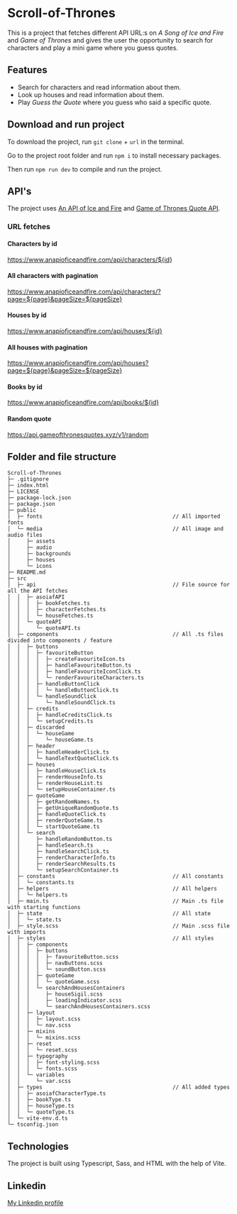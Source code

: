 # Scroll-of-Thrones

This is a project that fetches different API URL:s on _A Song of Ice and Fire_ and _Game of Thrones_ and gives the user the opportunity to search for characters and play a mini game where you guess quotes.

## Features

- Search for characters and read information about them.
- Look up houses and read information about them.
- Play _Guess the Quote_ where you guess who said a specific quote.

## Download and run project

To download the project, run `git clone` + `url` in the terminal.

Go to the project root folder and run `npm i` to install necessary packages.

Then run `npm run dev` to compile and run the project.

## API's

The project uses [An API of Ice and Fire](https://anapioficeandfire.com/) and [Game of Thrones Quote API](https://gameofthronesquotes.xyz/).

### URL fetches

#### Characters by id

https://www.anapioficeandfire.com/api/characters/${id}

#### All characters with pagination

https://www.anapioficeandfire.com/api/characters/?page=${page}&pageSize=${pageSize}

#### Houses by id

https://www.anapioficeandfire.com/api/houses/${id}

#### All houses with pagination

https://www.anapioficeandfire.com/api/houses?page=${page}&pageSize=${pageSize}

#### Books by id

https://www.anapioficeandfire.com/api/books/${id}

#### Random quote

https://api.gameofthronesquotes.xyz/v1/random

## Folder and file structure

```
Scroll-of-Thrones
├─ .gitignore
├─ index.html
├─ LICENSE
├─ package-lock.json
├─ package.json
├─ public
│  ├─ fonts                                         // All imported fonts
│  └─ media                                         // All image and audio files
│     ├─ assets
│     ├─ audio
│     ├─ backgrounds
│     ├─ houses
│     └─ icons
├─ README.md
├─ src
│  ├─ api                                           // File source for all the API fetches
│  │  ├─ asoiafAPI
│  │  │  ├─ bookFetches.ts
│  │  │  ├─ characterFetches.ts
│  │  │  └─ houseFetches.ts
│  │  └─ quoteAPI
│  │     └─ quoteAPI.ts
│  ├─ components                                    // All .ts files divided into components / feature
│  │  ├─ buttons
│  │  │  ├─ favouriteButton
│  │  │  │  ├─ createFavouriteIcon.ts
│  │  │  │  ├─ handleFavouriteButton.ts
│  │  │  │  ├─ handleFavouriteIconClick.ts
│  │  │  │  └─ renderFavouriteCharacters.ts
│  │  │  ├─ handleButtonClick
│  │  │  │  └─ handleButtonClick.ts
│  │  │  └─ handleSoundClick
│  │  │     └─ handleSoundClick.ts
│  │  ├─ credits
│  │  │  ├─ handleCreditsClick.ts
│  │  │  └─ setupCredits.ts
│  │  ├─ discarded
│  │  │  └─ houseGame
│  │  │     └─ houseGame.ts
│  │  ├─ header
│  │  │  ├─ handleHeaderClick.ts
│  │  │  └─ handleTextQuoteClick.ts
│  │  ├─ houses
│  │  │  ├─ handleHouseClick.ts
│  │  │  ├─ renderHouseInfo.ts
│  │  │  ├─ renderHouseList.ts
│  │  │  └─ setupHouseContainer.ts
│  │  ├─ quoteGame
│  │  │  ├─ getRandomNames.ts
│  │  │  ├─ getUniqueRandomQuote.ts
│  │  │  ├─ handleQuoteClick.ts
│  │  │  ├─ renderQuoteGame.ts
│  │  │  └─ startQuoteGame.ts
│  │  └─ search
│  │     ├─ handleRandomButton.ts
│  │     ├─ handleSearch.ts
│  │     ├─ handleSearchClick.ts
│  │     ├─ renderCharacterInfo.ts
│  │     ├─ renderSearchResults.ts
│  │     └─ setupSearchContainer.ts
│  ├─ constants                                     // All constants
│  │  └─ constants.ts
│  ├─ helpers                                       // All helpers
│  │  └─ helpers.ts
│  ├─ main.ts                                       // Main .ts file with starting functions
│  ├─ state                                         // All state
│  │  └─ state.ts
│  ├─ style.scss                                    // Main .scss file with imports
│  ├─ styles                                        // All styles
│  │  ├─ components
│  │  │  ├─ buttons
│  │  │  │  ├─ favouriteButton.scss
│  │  │  │  ├─ navButtons.scss
│  │  │  │  └─ soundButton.scss
│  │  │  ├─ quoteGame
│  │  │  │  └─ quoteGame.scss
│  │  │  └─ searchAndHousesContainers
│  │  │     ├─ houseSigil.scss
│  │  │     ├─ loadingIndicator.scss
│  │  │     └─ searchAndHousesContainers.scss
│  │  ├─ layout
│  │  │  ├─ layout.scss
│  │  │  └─ nav.scss
│  │  ├─ mixins
│  │  │  └─ mixins.scss
│  │  ├─ reset
│  │  │  └─ reset.scss
│  │  ├─ typography
│  │  │  ├─ font-styling.scss
│  │  │  └─ fonts.scss
│  │  └─ variables
│  │     └─ var.scss
│  ├─ types                                         // All added types
│  │  ├─ asoiafCharacterType.ts
│  │  ├─ bookType.ts
│  │  ├─ houseType.ts
│  │  └─ quoteType.ts
│  └─ vite-env.d.ts
└─ tsconfig.json

```

## Technologies

The project is built using Typescript, Sass, and HTML with the help of Vite.

## Linkedin

[My Linkedin profile](https://www.linkedin.com/in/jessicaagren/)
